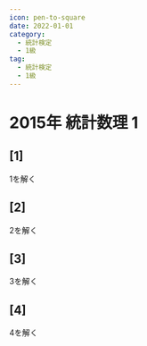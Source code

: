 ```yaml
---
icon: pen-to-square
date: 2022-01-01
category:
  - 統計検定
  - 1級
tag:
  - 統計検定
  - 1級
---
```


# 2015年 統計数理 1

## [1]
1を解く
## [2]
2を解く
## [3]
3を解く
## [4]
4を解く